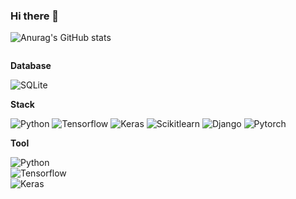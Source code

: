 ### Hi there 👋

<!--
**geun98/geun98** is a ✨ _special_ ✨ repository because its `README.md` (this file) appears on your GitHub profile.

Here are some ideas to get you started:

- 🔭 I’m currently working on ...
- 🌱 I’m currently learning ...
- 👯 I’m looking to collaborate on ...
- 🤔 I’m looking for help with ...
- 💬 Ask me about ...
- 📫 How to reach me: ...
- 😄 Pronouns: ...
- ⚡ Fun fact: ...
-->
![Anurag's GitHub stats](https://github-readme-stats.vercel.app/api?username=geun98&show_icons=true&theme=veu)
<div style="display:flex; flex-direction:column; align-items:flex-start;">
    <!-- Database -->
    <p><strong>Database</strong></p>
    <img alt="SQLite" src ="https://img.shields.io/badge/SQLite-003B57.svg?&style=for-the-badge&logo=SQLite&logoColor=white"/>
    <div>
    <!-- Stack -->
    <p><strong>Stack</strong></p>
    <img alt="Python" src="https://img.shields.io/badge/Python-3776AB.svg?style=for-the-badge&logo=Python&logoColor=white">
    <img alt="Tensorflow" src="https://img.shields.io/badge/Tensorflow-FF6F00.svg?style=for-the-badge&logo=Tensorflow&logoColor=white">
    <img alt="Keras" src="https://img.shields.io/badge/Keras-D00000.svg?style=for-the-badge&logo=Keras&logoColor=white">
    <img alt="Scikitlearn" src="https://img.shields.io/badge/Scikitlearn-F7931E.svg?style=for-the-badge&logo=Scikitlearn&logoColor=white">
    <img alt="Django" src="https://img.shields.io/badge/Django-092E20.svg?style=for-the-badge&logo=Django&logoColor=white">
    <img alt="Pytorch" src="https://img.shields.io/badge/Pytorch-EE4C2C.svg?style=for-the-badge&logo=Pytorch&logoColor=white">    
    </div>
    <!-- Tool -->
    <p><strong>Tool</strong></p>
    <img alt="Python" src="https://img.shields.io/badge/Python-3776AB.svg?style=for-the-badge&logo=Python&logoColor=default">
    <img alt="Tensorflow" src="https://img.shields.io/badge/Tensorflow-FF6F00.svg?style=for-the-badge&logo=Tensorflow&logoColor=default">
    <img alt="Keras" src="https://img.shields.io/badge/Keras-D00000.svg?style=for-the-badge&logo=Keras&logoColor=default">
<br>
</div>
